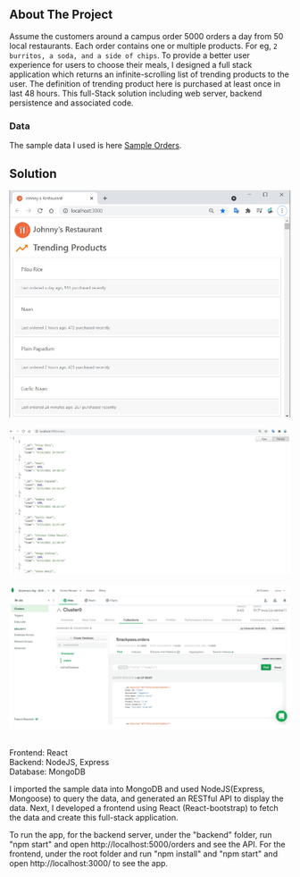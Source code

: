 ## About The Project

Assume the customers around a campus order 5000 orders a day from 50 local restaurants. Each order contains one or multiple products. For eg, `2 burritos, a soda, and a side of chips`. To provide a better user experience for users to choose their meals, I designed a full stack application which returns an infinite-scrolling list of trending products to the user. The definition of trending product here is purchased at least once in last 48 hours. This full-Stack solution including web server, backend persistence and associated code.

### Data

The sample data I used is here [Sample Orders](https://docs.google.com/spreadsheets/d/1djJkH4IBVvqpRqLA-YkA36guOtpZw_3CIsPLpulbIJk/edit?usp=sharing).
 
## Solution

![image](App.jpg)<br /><br />
![image](API.jpg)<br /><br />
![image](DB.jpg)<br /><br />

Frontend: React <br />
Backend: NodeJS, Express <br />
Database: MongoDB <br />

I imported the sample data into MongoDB and used NodeJS(Express, Mongoose) to query the data, and generated an RESTful API to display the data. Next, I developed a frontend using React (React-bootstrap) to fetch the data and create this full-stack application.

To run the app, for the backend server,  under the "backend" folder, run "npm start" and open http://localhost:5000/orders and see the API. For the frontend, under the root folder and run "npm install" and "npm start" and open http://localhost:3000/ to see the app.
